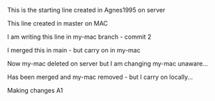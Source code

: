 This is the starting line created in Agnes1995 on server

This line created in master on MAC

I am writing this line in my-mac branch - commit 2

I merged this in main - but carry on in my-mac

Now my-mac deleted on server but I am changing my-mac unaware...

Has been merged and my-mac removed - but I carry on locally...

Making changes A1